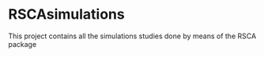 # RSCAsimulations
This project contains all the simulations studies done by means of the RSCA package
